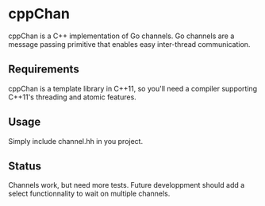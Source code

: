 # cppChan

cppChan is a C++ implementation of Go channels. Go channels are a message
passing primitive that enables easy inter-thread communication.

## Requirements

cppChan is a template library in C++11, so you'll need a compiler supporting
C++11's threading and atomic features.

## Usage

Simply include channel.hh in you project.

## Status

Channels work, but need more tests. Future developpment should add a select
functionnality to wait on multiple channels.

